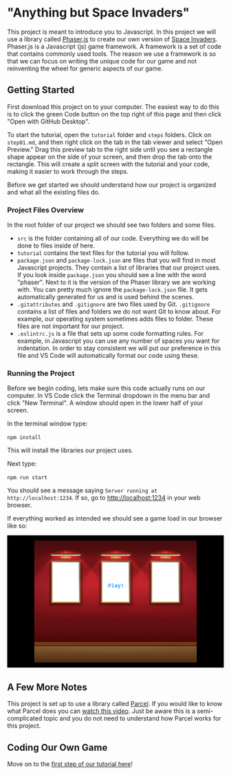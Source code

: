 # "Anything but Space Invaders"

This project is meant to introduce you to Javascript. In this project we will use a library called [Phaser.js](https://phaser.io/) to create our own version of [Space Invaders](https://www.youtube.com/watch?v=MU4psw3ccUI). Phaser.js is a Javascript (js) game framework. A framework is a set of code that contains commonly used tools. The reason we use a framework is so that we can focus on writing the unique code for our game and not reinventing the wheel for generic aspects of our game.

## Getting Started

First download this project on to your computer. The easiest way to do this is to click the green Code button on the top right of this page and then click "Open with GitHub Desktop".

To start the tutorial, open the `tutorial` folder and `steps` folders. Click on `step01.md`, and then right click on the tab in the tab viewer and select "Open Preview." Drag this preview tab to the right side until you see a rectangle shape appear on the side of your screen, and then drop the tab onto the rectangle. This will create a split screen with the tutorial and your code, making it easier to work through the steps.
<!-- **TODO: any more steps?** -->

Before we get started we should understand how our project is organized and what all the existing files do.

### Project Files Overview

In the root folder of our project we should see two folders and some files.

- `src` is the folder containing all of our code. Everything we do will be done to files inside of here.
- `tutorial` contains the text files for the tutorial you will follow.
- `package.json` and `package-lock.json` are files that you will find in most Javascript projects. They contain a list of libraries that our project uses. If you look inside `package.json` you should see a line with the word "phaser". Next to it is the version of the Phaser library we are working with. You can pretty much ignore the `package-lock.json` file. It gets automatically generated for us and is used behind the scenes.
- `.gitattributes` and `.gitignore` are two files used by Git. `.gitignore` contains a list of files and folders we do not want Git to know about. For example, our operating system sometimes adds files to folder. These files are not important for our project.
- `.eslintrc.js` is a file that sets up some code formatting rules. For example, in Javascript you can use any number of spaces you want for indentation. In order to stay consistent we will put our preference in this file and VS Code will automatically format our code using these.

### Running the Project

Before we begin coding, lets make sure this code actually runs on our computer. In VS Code click the Terminal dropdown in the menu bar and click "New Terminal". A window should open in the lower half of your screen.

In the terminal window type:

`npm install`

This will install the libraries our project uses.

Next type:

`npm run start`

You should see a message saying `Server running at http://localhost:1234`. If so, go to [http://localhost:1234](localhost:1234) in your web browser.

If everything worked as intended we should see a game load in our browser like so:

![Running the Game](tutorial/images/running-the-game.png)

## A Few More Notes

This project is set up to use a library called [Parcel](https://parceljs.org/). If you would like to know what Parcel does you can [watch this video](https://www.youtube.com/watch?v=5IG4UmULyoA). Just be aware this is a semi-complicated topic and you do not need to understand how Parcel works for this project.

## Coding Our Own Game

Move on to the [first step of our tutorial here](tutorial/steps/step01.md)!